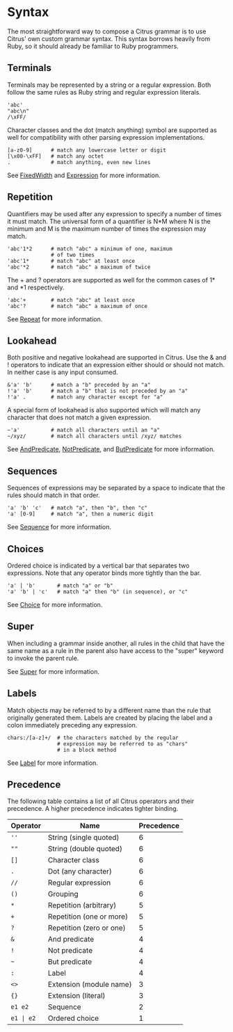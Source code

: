 # Syntax


The most straightforward way to compose a Citrus grammar is to use Citrus' own
custom grammar syntax. This syntax borrows heavily from Ruby, so it should
already be familiar to Ruby programmers.

## Terminals

Terminals may be represented by a string or a regular expression. Both follow
the same rules as Ruby string and regular expression literals.

    'abc'
    "abc\n"
    /\xFF/

Character classes and the dot (match anything) symbol are supported as well for
compatibility with other parsing expression implementations.

    [a-z0-9]      # match any lowercase letter or digit
    [\x00-\xFF]   # match any octet
    .             # match anything, even new lines

See [FixedWidth](api/classes/Citrus/FixedWidth.html) and
[Expression](api/classes/Citrus/Expression.html) for more information.

## Repetition

Quantifiers may be used after any expression to specify a number of times it
must match. The universal form of a quantifier is N*M where N is the minimum and
M is the maximum number of times the expression may match.

    'abc'1*2      # match "abc" a minimum of one, maximum
                  # of two times
    'abc'1*       # match "abc" at least once
    'abc'*2       # match "abc" a maximum of twice

The + and ? operators are supported as well for the common cases of 1* and *1
respectively.

    'abc'+        # match "abc" at least once
    'abc'?        # match "abc" a maximum of once

See [Repeat](api/classes/Citrus/Repeat.html) for more information.

## Lookahead

Both positive and negative lookahead are supported in Citrus. Use the & and !
operators to indicate that an expression either should or should not match. In
neither case is any input consumed.

    &'a' 'b'      # match a "b" preceded by an "a"
    !'a' 'b'      # match a "b" that is not preceded by an "a"
    !'a' .        # match any character except for "a"

A special form of lookahead is also supported which will match any character
that does not match a given expression.

    ~'a'          # match all characters until an "a"
    ~/xyz/        # match all characters until /xyz/ matches

See [AndPredicate](api/classes/Citrus/AndPredicate.html),
[NotPredicate](api/classes/Citrus/NotPredicate.html), and
[ButPredicate](api/classes/Citrus/ButPredicate.html) for more information.

## Sequences

Sequences of expressions may be separated by a space to indicate that the rules
should match in that order.

    'a' 'b' 'c'   # match "a", then "b", then "c"
    'a' [0-9]     # match "a", then a numeric digit

See [Sequence](api/classes/Citrus/Sequence.html) for more information.

## Choices

Ordered choice is indicated by a vertical bar that separates two expressions.
Note that any operator binds more tightly than the bar.

    'a' | 'b'       # match "a" or "b"
    'a' 'b' | 'c'   # match "a" then "b" (in sequence), or "c"

See [Choice](api/classes/Citrus/Choice.html) for more information.

## Super

When including a grammar inside another, all rules in the child that have the
same name as a rule in the parent also have access to the "super" keyword to
invoke the parent rule.

See [Super](api/classes/Citrus/Super.html) for more information.

## Labels

Match objects may be referred to by a different name than the rule that
originally generated them. Labels are created by placing the label and a colon
immediately preceding any expression.

    chars:/[a-z]+/  # the characters matched by the regular
                    # expression may be referred to as "chars"
                    # in a block method

See [Label](api/classes/Citrus/Label.html) for more information.

## Precedence

The following table contains a list of all Citrus operators and their 
precedence. A higher precedence indicates tighter binding.

Operator                  | Name                      | Precedence
------------------------- | ------------------------- | ----------
`''`                      | String (single quoted)    | 6
`""`                      | String (double quoted)    | 6
`[]`                      | Character class           | 6
`.`                       | Dot (any character)       | 6
`//`                      | Regular expression        | 6
`()`                      | Grouping                  | 6
`*`                       | Repetition (arbitrary)    | 5
`+`                       | Repetition (one or more)  | 5
`?`                       | Repetition (zero or one)  | 5
`&`                       | And predicate             | 4
`!`                       | Not predicate             | 4
`~`                       | But predicate             | 4
`:`                       | Label                     | 4
`<>`                      | Extension (module name)   | 3
`{}`                      | Extension (literal)       | 3
`e1 e2`                   | Sequence                  | 2
<code>e1 &#124; e2</code> | Ordered choice            | 1
